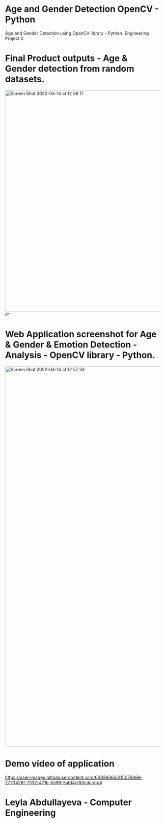 # Age and Gender Detection OpenCV - Python

Age and Gender Detection using OpenCV library - Python. Engineering Project 2.

# Final Product outputs - Age & Gender detection from random datasets.

<img width="720" alt="Screen Shot 2022-04-14 at 12 58 17" src="https://user-images.githubusercontent.com/63939366/163362066-91f07435-8c25-4917-95d7-f4dd2985331d.png">#^

# Web Application screenshot for Age & Gender & Emotion Detection - Analysis - OpenCV library - Python.

<img width="1236" alt="Screen Shot 2022-04-14 at 12 57 33" src="https://user-images.githubusercontent.com/63939366/163362078-46d991f2-fa63-44cb-9253-f25af0d709a2.png">

# Demo video of application

https://user-images.githubusercontent.com/63939366/215079889-2773426f-7332-471b-b598-3abf4c0b1cda.mp4

# Leyla Abdullayeva - Computer Engineering
